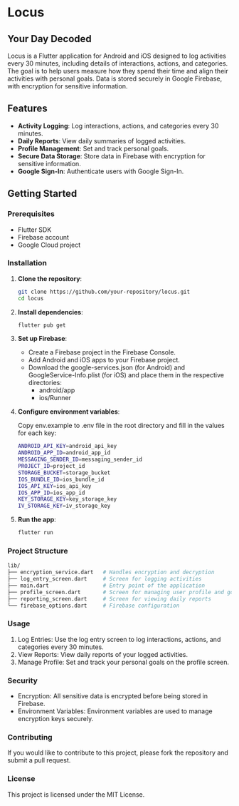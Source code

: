 # Locus

## Your Day Decoded

Locus is a Flutter application for Android and iOS designed to log activities every 30 minutes, including details of interactions, actions, and categories. The goal is to help users measure how they spend their time and align their activities with personal goals. Data is stored securely in Google Firebase, with encryption for sensitive information.

## Features

- **Activity Logging**: Log interactions, actions, and categories every 30 minutes.
- **Daily Reports**: View daily summaries of logged activities.
- **Profile Management**: Set and track personal goals.
- **Secure Data Storage**: Store data in Firebase with encryption for sensitive information.
- **Google Sign-In**: Authenticate users with Google Sign-In.

## Getting Started

### Prerequisites

- Flutter SDK
- Firebase account
- Google Cloud project

### Installation

1. **Clone the repository**:

   ```sh
   git clone https://github.com/your-repository/locus.git
   cd locus

2. **Install dependencies**:

    ```sh
    flutter pub get

3. **Set up Firebase**:

    - Create a Firebase project in the Firebase Console.
    - Add Android and iOS apps to your Firebase project.
    - Download the google-services.json (for Android) and GoogleService-Info.plist (for iOS) and place them in the respective directories:
      - android/app
      - ios/Runner

4. **Configure environment variables**:

    Copy env.example to .env file in the root directory and fill in the values for each key:

    ```sh
    ANDROID_API_KEY=android_api_key
   ANDROID_APP_ID=android_app_id
   MESSAGING_SENDER_ID=messaging_sender_id
   PROJECT_ID=project_id
   STORAGE_BUCKET=storage_bucket
   IOS_BUNDLE_ID=ios_bundle_id
   IOS_API_KEY=ios_api_key
   IOS_APP_ID=ios_app_id
   KEY_STORAGE_KEY=key_storage_key
   IV_STORAGE_KEY=iv_storage_key

5. **Run the app**:

    ```sh
    flutter run

### Project Structure

```sh
lib/
├── encryption_service.dart   # Handles encryption and decryption
├── log_entry_screen.dart     # Screen for logging activities
├── main.dart                 # Entry point of the application
├── profile_screen.dart       # Screen for managing user profile and goals
├── reporting_screen.dart     # Screen for viewing daily reports
└── firebase_options.dart     # Firebase configuration
```

### Usage

1. Log Entries: Use the log entry screen to log interactions, actions, and categories every 30 minutes.
2. View Reports: View daily reports of your logged activities.
3. Manage Profile: Set and track your personal goals on the profile screen.

### Security

- Encryption: All sensitive data is encrypted before being stored in Firebase.
- Environment Variables: Environment variables are used to manage encryption keys securely.

### Contributing

If you would like to contribute to this project, please fork the repository and submit a pull request.

### License

This project is licensed under the MIT License.
